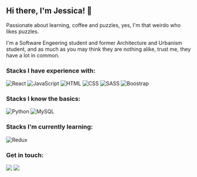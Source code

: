 ## Hi there, I'm Jessica! 👋

Passionate about learning, coffee and puzzles, yes, I'm that weirdo who likes puzzles.

I'm a Software Engeering student and former Architecture and Urbanism student, and as much as you may think they are nothing alike, trust me, they have a lot in common. 

### Stacks I have experience with:

![React](https://img.shields.io/badge/React-61DAFB?style=for-the-badge&logo=react&logoColor=black)
![JavaScript](https://img.shields.io/badge/JavaScript-F7DF1E?style=for-the-badge&logo=JavaScript&logoColor=black) 
![HTML](https://img.shields.io/badge/HTML-E34F26?style=for-the-badge&logo=html5&logoColor=white) 
![CSS](https://img.shields.io/badge/CSS-1572B6?style=for-the-badge&logo=css3&logoColor=white) 
![SASS](https://img.shields.io/badge/SASS-CC6699?style=for-the-badge&logo=SASS&logoColor=white) 
![Boostrap](https://img.shields.io/badge/Bootstrap-7952B3?style=for-the-badge&logo=Bootstrap&logoColor=white)


### Stacks I know the basics:

![Python](https://img.shields.io/badge/Python-3776AB?style=for-the-badge&logo=python&logoColor=white)
![MySQL](https://img.shields.io/badge/Python-3776AB?style=for-the-badge&logo=python&logoColor=white)



### Stacks I'm currently learning:


![Redux](https://img.shields.io/badge/Redux-764ABC?style=for-the-badge&logo=redux&logoColor=white)



### Get in touch:
<a href="mailto:jessicagbsg@gmail.com"><img src="https://img.shields.io/badge/Gmail-EA4335?style=for-the-badge&logo=gmail&logoColor=white"></a>
<a href="https://www.linkedin.com/in/jessicagondim/"><img src="https://img.shields.io/badge/LinkedIn-0A66C2?style=for-the-badge&logo=linkedin&logoColor=white"></a>

